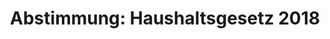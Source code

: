 ---
abstimmung:
  abstimmung: 1
  bundestagssitzung: 46
  legislaturperiode: 19
categories:
- Todo
data:
- title: Abstimmungsergebnis 20180705_1-data.pdf
  url: /res/2021-btw/abstimmungsergebnisse/20180705_1-data.pdf
- title: Abstimmungsergebnis 20180705_1_xls-data.xls
  url: /res/2021-btw/abstimmungsergebnisse/20180705_1_xls-data.xls
- title: Abstimmungsergebnis 20180705_1_xls-datacsv
  url: /res/2021-btw/abstimmungsergebnisse/csv/20180705_1_xls-datacsv
ergebnis:
  afd:
    enthaltung: 0
    gesamt: 92
    ja: 0
    nein: 86
    nichtabgegeben: 6
    ungueltig: 0
  bü90/gr:
    enthaltung: 0
    gesamt: 67
    ja: 0
    nein: 58
    nichtabgegeben: 9
    ungueltig: 0
  cdu/csu:
    enthaltung: 0
    gesamt: 246
    ja: 239
    nein: 0
    nichtabgegeben: 7
    ungueltig: 0
  die linke.:
    enthaltung: 0
    gesamt: 69
    ja: 0
    nein: 62
    nichtabgegeben: 7
    ungueltig: 0
  fdp:
    enthaltung: 0
    gesamt: 80
    ja: 0
    nein: 75
    nichtabgegeben: 5
    ungueltig: 0
  file: 20180705_1_xls-data.xls
  fraktionslos:
    enthaltung: 0
    gesamt: 2
    ja: 0
    nein: 1
    nichtabgegeben: 1
    ungueltig: 0
  spd:
    enthaltung: 0
    gesamt: 153
    ja: 147
    nein: 0
    nichtabgegeben: 6
    ungueltig: 0
layout: abstimmung
links:
- title: Link zu bundestag.de
  url: https://www.bundestag.de/parlament/plenum/abstimmung/abstimmung?id=534
preview: 'Deutscher Bundestag


  46. Sitzung des Deutschen Bundestages

  am Donnerstag, 5. Juli 2018


  Endgültiges Ergebnis der Namentlichen Abstimmung Nr. 1


  Gesetzentwurf der Bundesregierung

  Entwurf eines Gesetzes über die Feststellung des Bundeshaushaltsplans für das

  Haushaltsjahr 2018 (Haushaltsgesetz 2018)

  Drs. 19/1700, 19/1701, 19/2402, 19/2405, 19/2406, 19/2409, 19/2410, 19/2412, 19/2413,

  19/2420, 19/2421, 19/2422, 19/2423, 19/2424, 19/2425 und 19/2426'
tags:
- Todo
title: 'Abstimmung: Haushaltsgesetz 2018'
---